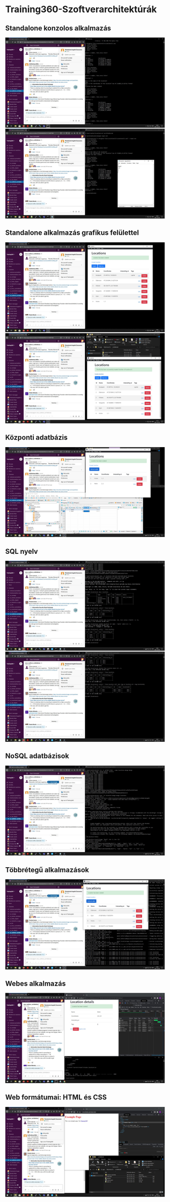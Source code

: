 # Training360-Szoftverarchitektúrák

## Standalone konzolos alkalmazás
![](standalone-konzol-gyak1.jpg)
![](standalone-konzol-gyak2.jpg)

## Standalone alkalmazás grafikus felülettel
![](standalone-gui-gyak1.jpg)
![](standalone-gui-gyak2.jpg)

## Központi adatbázis
![](kozponti-adatbazis-gyak.jpg)

## SQL nyelv
![](sql-gyak1.jpg)
![](sql-gyak2.jpg)

## NoSQL adatbázisok
![](nosql-gyak.jpg)

## Többrétegű alkalmazások
![](tobbretegu-gyak.jpg)

## Webes alkalmazás
![](web-gyak.jpg)

## Web formátumai: HTML és CSS
![](html-css-gyak.jpg)
